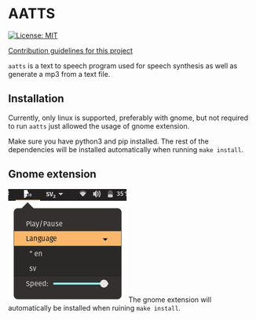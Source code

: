 # AATTS
[![License: MIT](https://img.shields.io/badge/License-MIT-yellow.svg)](https://opensource.org/licenses/MIT)

[Contribution guidelines for this project](docs/CONTRIBUTING.md)

`aatts` is a text to speech program used for speech synthesis as well as generate a mp3 from a text file.

## Installation
Currently, only linux is supported, preferably with gnome, but not required to run `aatts` just allowed the usage of gnome extension. 

Make sure you have python3 and pip installed. The rest of the dependencies will be installed automatically when running `make install`. 

## Gnome extension
![image](img/gnome-extension.png)
The gnome extension will automatically be installed when ruining `make install`.
